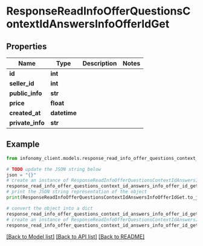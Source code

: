 # ResponseReadInfoOfferQuestionsContextIdAnswersInfoOfferIdGet


## Properties

Name | Type | Description | Notes
------------ | ------------- | ------------- | -------------
**id** | **int** |  | 
**seller_id** | **int** |  | 
**public_info** | **str** |  | 
**price** | **float** |  | 
**created_at** | **datetime** |  | 
**private_info** | **str** |  | 

## Example

```python
from infonomy_client.models.response_read_info_offer_questions_context_id_answers_info_offer_id_get import ResponseReadInfoOfferQuestionsContextIdAnswersInfoOfferIdGet

# TODO update the JSON string below
json = "{}"
# create an instance of ResponseReadInfoOfferQuestionsContextIdAnswersInfoOfferIdGet from a JSON string
response_read_info_offer_questions_context_id_answers_info_offer_id_get_instance = ResponseReadInfoOfferQuestionsContextIdAnswersInfoOfferIdGet.from_json(json)
# print the JSON string representation of the object
print(ResponseReadInfoOfferQuestionsContextIdAnswersInfoOfferIdGet.to_json())

# convert the object into a dict
response_read_info_offer_questions_context_id_answers_info_offer_id_get_dict = response_read_info_offer_questions_context_id_answers_info_offer_id_get_instance.to_dict()
# create an instance of ResponseReadInfoOfferQuestionsContextIdAnswersInfoOfferIdGet from a dict
response_read_info_offer_questions_context_id_answers_info_offer_id_get_from_dict = ResponseReadInfoOfferQuestionsContextIdAnswersInfoOfferIdGet.from_dict(response_read_info_offer_questions_context_id_answers_info_offer_id_get_dict)
```
[[Back to Model list]](../README.md#documentation-for-models) [[Back to API list]](../README.md#documentation-for-api-endpoints) [[Back to README]](../README.md)


